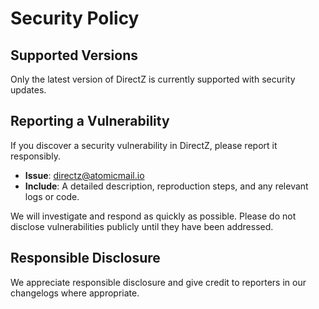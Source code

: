 # Security Policy

## Supported Versions

Only the latest version of DirectZ is currently supported with security updates.

## Reporting a Vulnerability

If you discover a security vulnerability in DirectZ, please report it responsibly.

- **Issue**: directz@atomicmail.io  
- **Include**: A detailed description, reproduction steps, and any relevant logs or code.

We will investigate and respond as quickly as possible. Please do not disclose vulnerabilities publicly until they have been addressed.

## Responsible Disclosure

We appreciate responsible disclosure and give credit to reporters in our changelogs where appropriate.
